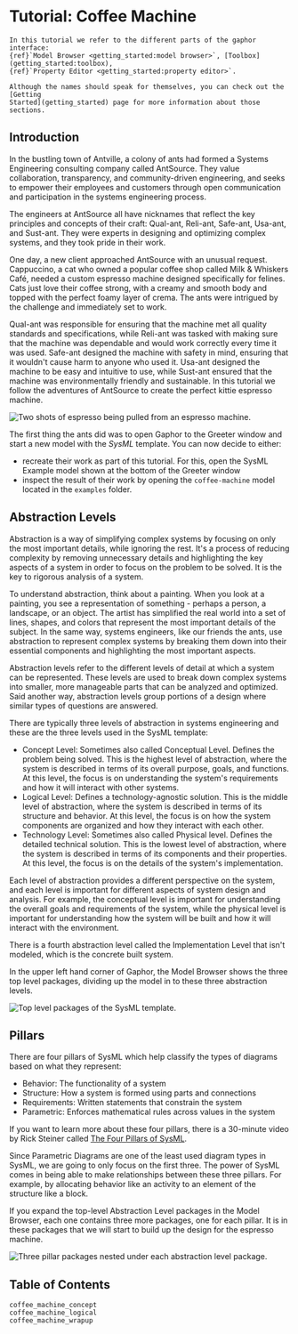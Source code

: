 # Tutorial: Coffee Machine

```{note}
In this tutorial we refer to the different parts of the gaphor interface:
{ref}`Model Browser <getting_started:model browser>`, [Toolbox](getting_started:toolbox),
{ref}`Property Editor <getting_started:property editor>`.

Although the names should speak for themselves, you can check out the [Getting
Started](getting_started) page for more information about those sections.
```

## Introduction

In the bustling town of Antville, a colony of ants had formed a Systems
Engineering consulting company called AntSource. They value collaboration,
transparency, and community-driven engineering, and seeks to empower their
employees and customers through open communication and participation in the
systems engineering process.

The engineers at AntSource all have nicknames that reflect the key principles
and concepts of their craft: Qual-ant, Reli-ant, Safe-ant, Usa-ant, and
Sust-ant. They were experts in designing and optimizing complex systems, and
they took pride in their work.

One day, a new client approached AntSource with an unusual request. Cappuccino,
a cat who owned a popular coffee shop called Milk & Whiskers Café, needed a
custom espresso machine designed specifically for felines. Cats just love their
coffee strong, with a creamy and smooth body and topped with the perfect foamy
layer of crema. The ants were intrigued by the challenge and immediately set to
work.

Qual-ant was responsible for ensuring that the machine met all quality
standards and specifications, while Reli-ant was tasked with making sure that
the machine was dependable and would work correctly every time it was used.
Safe-ant designed the machine with safety in mind, ensuring that it wouldn't
cause harm to anyone who used it. Usa-ant designed the machine to be easy and
intuitive to use, while Sust-ant ensured that the machine was environmentally
friendly and sustainable. In this tutorial we follow the adventures of AntSource
to create the perfect kittie espresso machine.

![Two shots of espresso being pulled from an espresso
machine.](images/coffee-machine-double-shot.jpg)

The first thing the ants did was to open Gaphor to the Greeter window and start
a new model with the _SysML_ template. You can now decide to either:
- recreate their work as part of this tutorial. For this, open the SysML Example
model shown at the bottom of the Greeter window
- inspect the result of their work by opening the `coffee-machine`
model located in the `examples` folder.

## Abstraction Levels
Abstraction is a way of simplifying complex systems by focusing on only the most
important details, while ignoring the rest. It's a process of reducing
complexity by removing unnecessary details and highlighting the key aspects of a
system in order to focus on the problem to be solved. It is the key to rigorous
analysis of a system.

To understand abstraction, think about a painting. When you look at a painting,
you see a representation of something - perhaps a person, a landscape, or an
object. The artist has simplified the real world into a set of lines, shapes,
and colors that represent the most important details of the subject. In the same
way, systems engineers, like our friends the ants, use abstraction to represent
complex systems by breaking them down into their essential components and
highlighting the most important aspects.

Abstraction levels refer to the different levels of detail at which a system can
be represented. These levels are used to break down complex systems into
smaller, more manageable parts that can be analyzed and optimized. Said another
way, abstraction levels group portions of a design where similar types of
questions are answered.

There are typically three levels of abstraction in systems engineering and these
are the three levels used in the SysML template:

- Concept Level: Sometimes also called Conceptual Level. Defines the problem
  being solved. This is the highest level of abstraction, where the system is
  described in terms of its overall purpose, goals, and functions. At this
  level, the focus is on understanding the system's requirements and how it will
  interact with other systems.
- Logical Level: Defines a technology-agnostic solution. This is the middle
  level of abstraction, where the system is described in terms of its structure
  and behavior. At this level, the focus is on how the system components are
  organized and how they interact with each other.
- Technology Level: Sometimes also called Physical level. Defines the detailed
  technical solution. This is the lowest level of abstraction, where the system
  is described in terms of its components and their properties. At this
  level, the focus is on the details of the system's implementation.

Each level of abstraction provides a different perspective on the system, and
each level is important for different aspects of system design and analysis. For
example, the conceptual level is important for understanding the overall goals
and requirements of the system, while the physical level is important for
understanding how the system will be built and how it will interact with the
environment.

There is a fourth abstraction level called the Implementation Level that isn't
modeled, which is the concrete built system.

In the upper left hand corner of Gaphor, the Model Browser shows the three top
level packages, dividing up the model in to these three abstraction levels.

![Top level packages of the SysML
template.](images/coffee-machine-top-level-packages.png)

## Pillars

There are four pillars of SysML which help classify the types of diagrams based
on what they represent:

- Behavior: The functionality of a system
- Structure: How a system is formed using parts and connections
- Requirements: Written statements that constrain the system
- Parametric: Enforces mathematical rules across values in the system

If you want to learn more about these four pillars, there is a 30-minute video
by Rick Steiner called [The Four Pillars of SysML](https://youtu.be/998UznK9ogY).

Since Parametric Diagrams are one of the least used diagram types in SysML, we are
going to only focus on the first three. The power of SysML comes in being able
to make relationships between these three pillars. For example, by allocating
behavior like an activity to an element of the structure like a block.

If you expand the top-level Abstraction Level packages in the Model Browser,
each one contains three more packages, one for each pillar. It is in these
packages that we will start to build up the design for the espresso machine.

![Three pillar packages nested under each abstraction level
package.](images/coffee-machine-pillars.png)

## Table of Contents
```{toctree}
coffee_machine_concept
coffee_machine_logical
coffee_machine_wrapup
```
